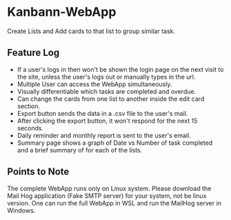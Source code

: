 # Kanbann-WebApp
Create Lists and Add cards to that list to group similar task.

## Feature Log

* If a user's logs in then won't be shown the login page on the next visit to the site, unless the user's logs out or manually types in the url.
* Multiple User can access the WebApp simultaneously.
* Visually differentiable which tasks are completed and overdue.
* Can change the cards from one list to another inside the edit card section.
* Export button sends the data in a .csv file to the user's mail.
* After clicking the export button, it won't respond for the next 15 seconds.
* Daily reminder and monthly report is sent to the user's email.
* Summary page shows a graph of Date vs Number of task completed and a brief summary of for each of the lists. 


## Points to Note
The complete WebApp runs only on Linux system.
Please download the Mail Hog application (Fake SMTP server) for your system, not be linux version. 
One can run the full WebApp in WSL and run the MailHog server in Windows.
